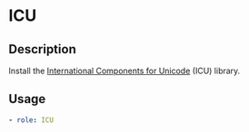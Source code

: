 # ICU

## Description

Install the [International Components for Unicode]() (ICU) library.

## Usage

```yaml
- role: ICU
```
